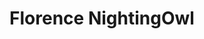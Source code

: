 ---
hackday: 28-cardiff
title: Florence NightingOwl
summary: A centralised NHS policy storage system for easy access, ensuring consistency,
  better care, and streamlined legal support.
thumbnail: florence_nightingowl.jpg
team:
- Saffron Shirreffss
- Gareth Luckett
- Drewan Rutherford
- Gregoire Saugnac
- Muhammad Omer Azhar
- Marcus Tipler
about: 'NHS Centralised Policy Storage & Access System

  Consultants in the NHS frequently move between hospitals, each with its own policies,
  pathways, and frameworks. Due to their demanding schedules, it is impractical for
  consultants to familiarise themselves with every hospital’s individual procedures.
  This inconsistency can lead to confusion, inefficiencies, and potential risks in
  patient care.


  Our solution is a centralised policy storage system that allows consultants and
  healthcare professionals to access hospital policies at the point of treatment.
  By creating a unified database, we streamline access to essential guidelines, ensuring
  compliance, consistency, and a higher standard of care across NHS facilities.


  Beyond improving clinical accessibility, our system also addresses the inefficiencies
  in obtaining policies for legal and administrative purposes. In litigation cases,
  acquiring hospital policies to support claims is often time-consuming and cumbersome,
  as documents are scattered across individual PCs, departmental folders, or outdated
  intranet systems. Our system enables NHS Resolution and legal teams to self-serve,
  reducing delays and administrative burdens.


  Importantly, this solution avoids political and governance issues. We are not dictating
  how hospitals or Clinical Commissioning Groups (CCGs) operate—we are simply enhancing
  transparency and accessibility. By providing a structured, easily navigable repository,
  we empower healthcare professionals to deliver better care while allowing hospitals
  to maintain their internal governance structures.


  This project represents a significant step towards improving operational efficiency,
  legal preparedness, and, most importantly, patient outcomes within the NHS.'
links:
  website: https://guidelines.fyi/
  presentation: https://guidelines.fyi/
  code:
  - https://api.guidelines.fyi/admin/
---